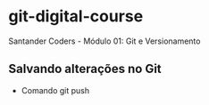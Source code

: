 # git-digital-course

Santander Coders - Módulo 01: Git e Versionamento

## Salvando alterações no Git

- Comando git push
